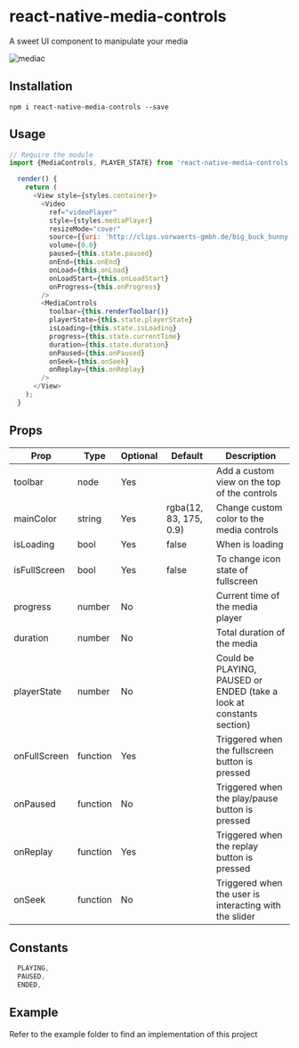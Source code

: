 # react-native-media-controls
A sweet UI component to manipulate your media

![mediac](https://cloud.githubusercontent.com/assets/10927770/16887015/3380f59a-4a9d-11e6-9e3f-8d1ca29aea03.gif)

## Installation
`npm i react-native-media-controls --save`

## Usage
```js
// Require the module
import {MediaControls, PLAYER_STATE} from 'react-native-media-controls';

  render() {
    return (
      <View style={styles.container}>
        <Video
          ref="videoPlayer"
          style={styles.mediaPlayer}
          resizeMode="cover"
          source={{uri: 'http://clips.vorwaerts-gmbh.de/big_buck_bunny.mp4'}}
          volume={0.0}
          paused={this.state.paused}
          onEnd={this.onEnd}
          onLoad={this.onLoad}
          onLoadStart={this.onLoadStart}
          onProgress={this.onProgress}
        />
        <MediaControls
          toolbar={this.renderToolbar()}
          playerState={this.state.playerState}
          isLoading={this.state.isLoading}
          progress={this.state.currentTime}
          duration={this.state.duration}
          onPaused={this.onPaused}
          onSeek={this.onSeek}
          onReplay={this.onReplay}
        />
      </View>
    );
  }

```
## Props
| Prop         | Type     | Optional | Default                | Description                                                          |
|--------------|----------|----------|------------------------|----------------------------------------------------------------------|
| toolbar      | node     | Yes      |                        | Add a custom view on the top of the controls                         |
| mainColor    | string   | Yes      | rgba(12, 83, 175, 0.9) | Change custom color to the media controls                            |
| isLoading    | bool     | Yes      | false                  | When is loading                                                      |
| isFullScreen | bool     | Yes      | false                  | To change icon state of fullscreen                                   |
| progress     | number   | No       |                        | Current time of the media player                                     |
| duration     | number   | No       |                        | Total duration of the media                                          |
| playerState  | number   | No       |                        | Could be PLAYING, PAUSED or ENDED (take a look at constants section) |
| onFullScreen | function | Yes      |                        | Triggered when the fullscreen button is pressed                      |
| onPaused     | function | No       |                        | Triggered when the play/pause button is pressed                      |
| onReplay     | function | Yes      |                        | Triggered when the replay button is pressed                          |
| onSeek       | function | No       |                        | Triggered when the user is interacting with the slider               |

## Constants 
```js
  PLAYING,
  PAUSED,
  ENDED,
```  
## Example
Refer to the example folder to find an implementation of this project


